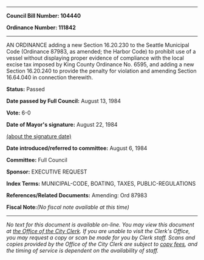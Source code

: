 

********

**Council Bill Number: 104440**
   
**Ordinance Number: 111842**
********

 AN ORDINANCE adding a new Section 16.20.230 to the Seattle Municipal Code (Ordinance 87983, as amended; the Harbor Code) to prohibit use of a vessel without displaying proper evidence of compliance with the local excise tax imposed by King County Ordinance No. 6595, and adding a new Section 16.20.240 to provide the penalty for violation and amending Section 16.64.040 in connection therewith.

**Status:** Passed
   
**Date passed by Full Council:** August 13, 1984
   
**Vote:** 6-0
   
**Date of Mayor's signature:** August 22, 1984
   
[(about the signature date)](/~public/approvaldate.htm)
   
   
   
**Date introduced/referred to committee:** August 6, 1984
   
**Committee:** Full Council
   
**Sponsor:** EXECUTIVE REQUEST
   
   
**Index Terms:** MUNICIPAL-CODE, BOATING, TAXES, PUBLIC-REGULATIONS

**References/Related Documents:** Amending: Ord 87983

**Fiscal Note:**_(No fiscal note available at this time)_
********

_No text for this document is available on-line. You may view this document at [the Office of the City Clerk](http://www.seattle.gov/leg/clerk/contactUs.htm). If you are unable to visit the Clerk's Office, you may request a copy or scan be made for you by Clerk staff. Scans and copies provided by the Office of the City Clerk are subject to [copy fees](http://clerk.seattle.gov/~public/clerkfees.htm), and the timing of service is dependent on the availability of staff._

